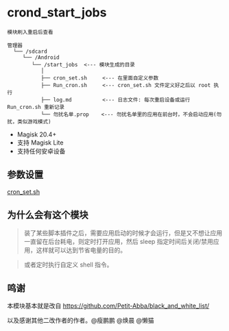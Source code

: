 # crond_start_jobs

`模块刷入重启后查看`

```
管理器
  └── /sdcard
     └── /Android
        └── /start_jobs  <--- 模块生成的目录
           │
           ├── cron_set.sh     <--- 在里面自定义参数
           ├── Run_cron.sh     <--- cron_set.sh 文件定义好之后以 root 执行
           ├── log.md          <--- 日志文件: 每次重启设备或运行 Run_cron.sh 重新记录
           └── 勿扰名单.prop    <--- 勿扰名单里的应用在前台时，不会启动应用(勿扰，类似游戏模式)
```

- Magisk 20.4+
- 支持 Magisk Lite
- 支持任何安卓设备

## 参数设置

[cron_set.sh](https://github.com/mengshouer/crond_start_jobs/blob/main/AndroidFile/cron_set.sh)

## 为什么会有这个模块

> 装了某些脚本插件之后，需要应用启动的时候才会运行，但是又不想让应用一直留在后台耗电，则定时打开应用，然后 sleep 指定时间后关闭/禁用应用，这样就可以达到节省电量的目的。

> 或者定时执行自定义 shell 指令。

## 鸣谢

本模块基本就是改自 https://github.com/Petit-Abba/black_and_white_list/

以及感谢其他二改作者的作者。@瘦鹏鹏 @焕晨 @懒猫
